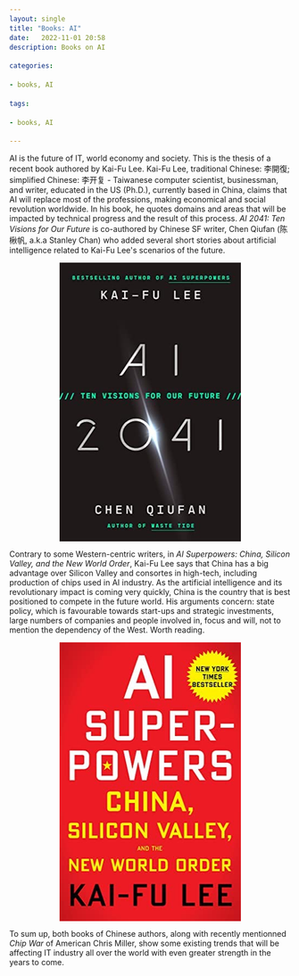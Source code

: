```yaml
---
layout: single
title: "Books: AI"
date:   2022-11-01 20:58
description: Books on AI

categories:

- books, AI

tags:

- books, AI

---
```


AI is the future of IT, world economy and society. This is the thesis of a recent book authored by Kai-Fu Lee.
Kai-Fu Lee, traditional Chinese: 李開復; simplified Chinese: 李开复 - Taiwanese computer scientist, businessman, and writer, educated in the US (Ph.D.), currently based in China, claims that AI will replace most of the professions,
making economical and social revolution worldwide. In his book, he quotes domains and areas that will be impacted by technical progress and the result
of this process. *AI 2041: Ten Visions for Our Future* is co-authored by Chinese SF writer, Chen Qiufan (陈楸帆, a.k.a Stanley Chan) who added several short stories about artificial intelligence related to Kai-Fu Lee's scenarios of the future.


<img src="/assets/images/ai_2041_kai_fu_lee.jpg"  alt="AI 2041 Kai-Fu Lee book cover" style="display: block; margin: auto;" width="325" height="500">


Contrary to some Western-centric writers, in *AI Superpowers: China, Silicon Valley, and the New World Order*, Kai-Fu Lee says that China has a big advantage over Silicon Valley and consortes in high-tech, including production of chips used in AI industry.
As the artificial intelligence and its revolutionary impact is coming very quickly, China is the country that is best positioned to compete in the future world.
His arguments concern: state policy, which is favourable towards start-ups and strategic investments, large numbers of companies and people involved in, focus and will, 
not to mention the dependency of the West. Worth reading.


<img src="/assets/images/ai_superpowers_kai_fu_lee.jpg"  alt="AI Superpowers Kai-Fu Lee book cover" style="display: block; margin: auto;" width="325" height="500">


To sum up, both books of Chinese authors, along with recently mentionned *Chip War* of American Chris Miller, show some existing trends that will be affecting IT industry all over the world with even
greater strength in the years to come.
